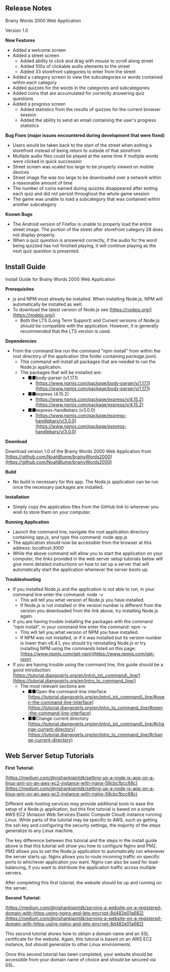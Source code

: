 ## Release Notes

Brainy Words 2000 Web Application

Version 1.0

**New Features**

- Added a welcome screen
- Added a street screen
  - Added ability to click and drag with mouse to scroll along street
  - Added 100s of clickable audio elements to the street
  - Added 33 storefront categories to enter from the street
- Added a category screen to view the subcategories or words contained within each category
- Added quizzes for the words in the categories and subcategories
- Added coins that are accumulated for correctly answering quiz questions
- Added a progress screen
  - Added statistics from the results of quizzes for the current browser session
  - Added the ability to send an email containing the user&#39;s progress statistics

**Bug Fixes (major issues encountered during development that were fixed)**

- Users would be taken back to the start of the street when exiting a storefront instead of being return to outside of that storefront
- Multiple audio files could be played at the same time if multiple words were clicked in quick succession
- Street screen was scaled too large to be properly viewed on mobile devices
- Street image file was too large to be downloaded over a network within a reasonable amount of time
- The number of coins earned during quizzes disappeared after exiting each quiz and did not persist throughout the whole game session
- The game was unable to load a subcategory that was contained within another subcategory

**Known Bugs**

- The Android version of Firefox is unable to properly load the entire street image. The portion of the street after storefront category 28 does not display properly.
- When a quiz question is answered correctly, if the audio for the word being quizzed has not finished playing, it will continue playing as the next quiz question is presented.

## Install Guide

Install Guide for Brainy Words 2000 Web Application

**Prerequisites**

- js and NPM must already be installed. When installing Node.js, NPM will automatically be installed as well.
- To download the latest version of Node.js see [https://nodejs.org/](https://nodejs.org/)
  - Both the LTS (Long Term Support) and Current versions of Node.js should be compatible with the application. However, it is generally recommended that the LTS version is used.

**Dependencies**

- From the command line run the command &quot;npm install&quot; from within the root directory of the application (the folder containing _package.json_).
  - This command will install all packages that are needed to run the Node.js application.
  - The packages that will be installed are:
    - ■■body-parser (v1.17.1)
      - [https://www.npmjs.com/package/body-parser/v/1.17.1](https://www.npmjs.com/package/body-parser/v/1.17.1)
    - ■■express (4.15.2)
      - [https://www.npmjs.com/package/express/v/4.15.2](https://www.npmjs.com/package/express/v/4.15.2)
    - ■■express-handlebars (v3.0.0)
      - [https://www.npmjs.com/package/express-handlebars/v/3.0.0](https://www.npmjs.com/package/express-handlebars/v/3.0.0)

**Download**

Download version 1.0 of the Brainy Words 2000 Web Application from [https://github.com/NoahBlume/brainyWords2000](https://github.com/NoahBlume/brainyWords2000)

**Build**

- No build is necessary for this app. The Node.js application can be run once the necessary packages are installed.

**Installation**

- Simply copy the application files from the GitHub link to wherever you wish to store them on your computer.

**Running Application**

- Launch the command line, navigate the root application directory containing _app.js_, and type this command: node app.js
- The application should now be accessible from the browser at this address: _localhost:3000_
- While the above command will allow you to start the application on your computer, the links provided in the web server setup tutorials below will give more detailed instructions on how to set up a server that will automatically start the application whenever the server boots up.

**Troubleshooting**

- If you installed Node.js and the application is not able to run, in your command line enter the command: node -v
  - This will tell you what version of Node.js you have installed.
  - If Node.js is not installed or the version number is different from the version you downloaded from the link above, try installing Node.js again.
- If you are having trouble installing the packages with the command &quot;npm install&quot;, in your command line enter the command: npm -v
  - This will tell you what version of NPM you have installed.
  - If NPM was not installed, or if it was installed but its version number is lower than v6.4.1, you should try reinstalling Node.js or try installing NPM using the commands listed on this page: [https://www.npmjs.com/get-npm](https://www.npmjs.com/get-npm)
- If you are having trouble using the command line, this guide should be a good introduction: [https://tutorial.djangogirls.org/en/intro\_to\_command\_line/](https://tutorial.djangogirls.org/en/intro_to_command_line/)
  - The most relevant sections are:
    - ■■Open the command-line interface [https://tutorial.djangogirls.org/en/intro\_to\_command\_line/#open-the-command-line-interface](https://tutorial.djangogirls.org/en/intro_to_command_line/#open-the-command-line-interface)
    - ■■Change current directory [https://tutorial.djangogirls.org/en/intro\_to\_command\_line/#change-current-directory](https://tutorial.djangogirls.org/en/intro_to_command_line/#change-current-directory)

## Web Server Setup Tutorials

**First Tutorial:**

[https://medium.com/@nishankjaintdk/setting-up-a-node-js-app-on-a-linux-ami-on-an-aws-ec2-instance-with-nginx-59cbc1bcc68c](https://medium.com/@nishankjaintdk/setting-up-a-node-js-app-on-a-linux-ami-on-an-aws-ec2-instance-with-nginx-59cbc1bcc68c)

Different web hosting services may provide additional tools to ease the setup of a Node.js application, but this first tutorial is based on a simple AWS EC2 (Amazon Web Services Elastic Compute Cloud) instance running Linux. While parts of the tutorial may be specific to AWS, such as getting the ssh key and configuring the security settings, the majority of the steps generalize to any Linux machine.

The key difference between this tutorial and the steps in the install guide above is that this tutorial will show you how to configure Nginx and PM2. PM2 allows you to set the Node.js application to automatically run whenever the server starts up. Nginx allows you to route incoming traffic on specific ports to whichever application you want. Nginx can also be used for load-balancing, if you want to distribute the application traffic across multiple servers.

After completing this first tutorial, the website should be up and running on the server.

**Second Tutorial:**

[https://medium.com/@nishankjaintdk/serving-a-website-on-a-registered-domain-with-https-using-nginx-and-lets-encrypt-8d482e01a682](https://medium.com/@nishankjaintdk/serving-a-website-on-a-registered-domain-with-https-using-nginx-and-lets-encrypt-8d482e01a682)

This second tutorial shows how to obtain a domain name and an SSL certificate for the website. Again, this tutorial is based on an AWS EC2 instance, but should generalize to other Linux environments.

Once this second tutorial has been completed, your website should be accessible from your domain name of choice and should be secured via SSL.

